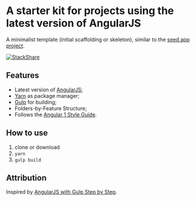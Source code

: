 # A starter kit for projects using the latest version of AngularJS

A minimalist template (initial scaffolding or skeleton), similar to the [seed app project](https://github.com/angular/angular-seed).

[![StackShare](https://img.shields.io/badge/tech-stack-0690fa.svg?style=flat)](https://stackshare.io/lackovic/angularjs-starter-kit)

## Features

* Latest version of [AngularJS](https://angularjs.org);
* [Yarn](https://yarnpkg.com/lang/en/) as package manager;
* [Gulp](https://gulpjs.com) for building;
* Folders-by-Feature Structure;
* Follows the [Angular 1 Style Guide](https://github.com/johnpapa/angular-styleguide/tree/master/a1).

## How to use

1. clone or download
2. `yarn`
3. `gulp build`

## Attribution

Inspired by [AngularJS with Gulp Step by Step](https://youtu.be/p9ZngMW80-k).